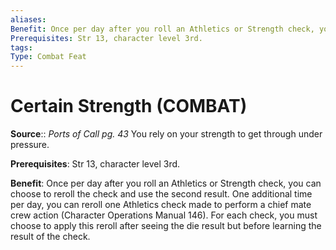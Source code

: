 ```yaml
---
aliases: 
Benefit: Once per day after you roll an Athletics or Strength check, you can choose to reroll the check and use the second result. One additional time per day, you can reroll one Athletics check made to perform a chief mate crew action (Character Operations Manual 146). For each check, you must choose to apply this reroll after seeing the die result but before learning the result of the check.
Prerequisites: Str 13, character level 3rd. 
tags: 
Type: Combat Feat
---
```


# Certain Strength (COMBAT)

**Source**:: _Ports of Call pg. 43_
You rely on your strength to get through under pressure.  
  
**Prerequisites**: Str 13, character level 3rd.  
  
**Benefit**: Once per day after you roll an Athletics or Strength check, you can choose to reroll the check and use the second result. One additional time per day, you can reroll one Athletics check made to perform a chief mate crew action (Character Operations Manual 146). For each check, you must choose to apply this reroll after seeing the die result but before learning the result of the check.
